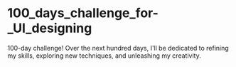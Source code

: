 # 100_days_challenge_for-_UI_designing
 100-day challenge! Over the next hundred days, I'll be dedicated to refining my skills, exploring new techniques, and unleashing my creativity. 

